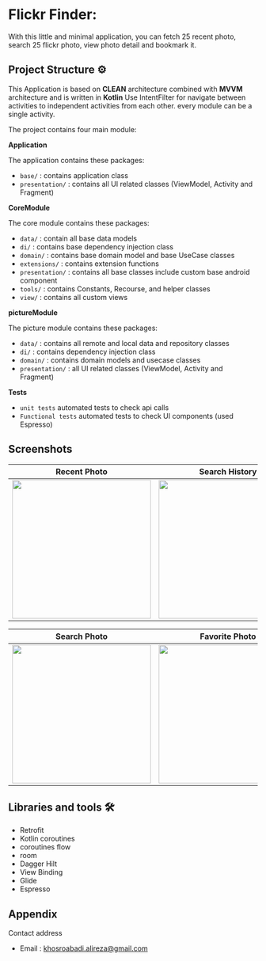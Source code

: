 # Flickr Finder:


With this little and minimal application, you can fetch 25 recent photo, search 25 flickr photo, view photo detail and bookmark it.


## Project Structure ⚙️

This Application is based on **CLEAN** architecture combined with **MVVM** architecture and is written in **Kotlin**
Use IntentFilter for navigate between activities to independent activities from each other.
every module can be a single activity.


The project contains four main module:



**Application**

The application contains these packages:

* `base/` : contains application class
* `presentation/` : contains all UI related classes (ViewModel, Activity and Fragment)



**CoreModule**

The core module contains these packages:

* `data/` : contain all base data models
* `di/` : contains base dependency injection class
* `domain/` : contains base domain model and base UseCase classes
* `extensions/` : contains extension functions
* `presentation/` : contains all base classes include custom base android component
* `tools/` : contains Constants, Recourse, and helper classes
* `view/` : contains all custom views


**pictureModule**

The picture module contains these packages:

* `data/` : contains all remote and local data and repository classes
* `di/` : contains dependency injection class
* `domain/` : contains domain models and usecase classes
* `presentation/` : all UI related classes (ViewModel, Activity and Fragment)




**Tests**
* `unit tests` automated tests to check api calls
* `Functional tests` automated tests to check UI components (used Espresso)


## Screenshots

Recent Photo                |  Search History
:-------------------------:|:-------------------------:
<img src="https://github.com/alireza-khosroabadi/FlickrFinderApp/blob/master/screenshots/1.jpg" width="280">  | <img src="https://github.com/alireza-khosroabadi/FlickrFinderApp/blob/master/screenshots/2.jpg" width="280">

Search Photo                |  Favorite Photo
:-------------------------:|:-------------------------:
<img src="https://github.com/alireza-khosroabadi/FlickrFinderApp/blob/master/screenshots/3.jpg" width="280">  | <img src="https://github.com/alireza-khosroabadi/FlickrFinderApp/blob/master/screenshots/3.jpg" width="280">



## Libraries and tools 🛠

- Retrofit
- Kotlin coroutines
- coroutines flow
- room
- Dagger Hilt
- View Binding
- Glide
- Espresso



## Appendix

Contact address

* Email  : khosroabadi.alireza@gmail.com
